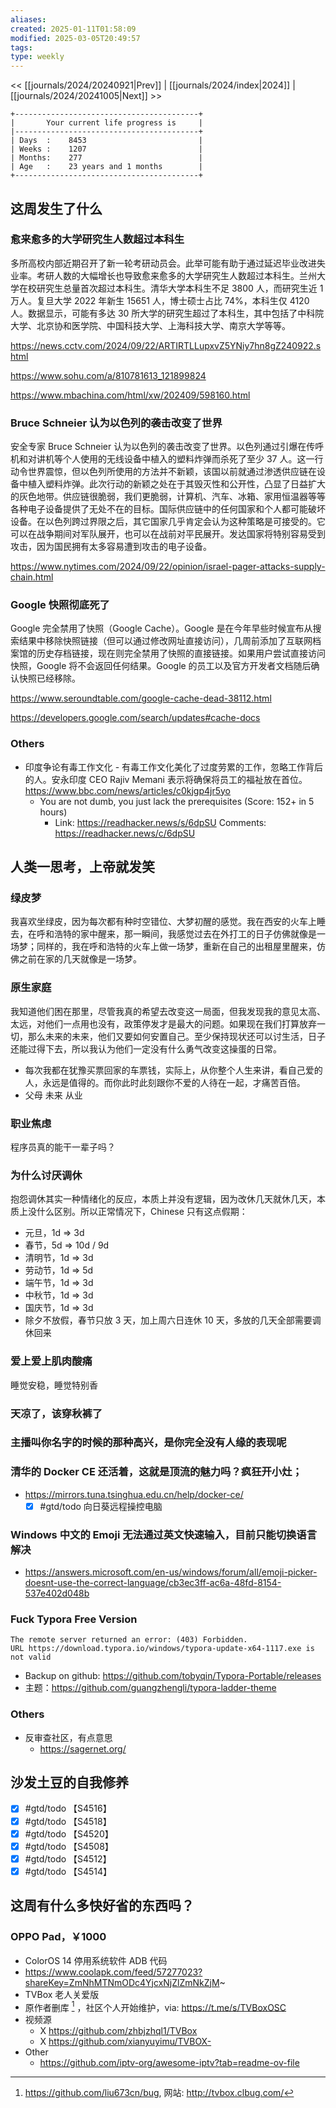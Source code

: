 ```yaml
---
aliases: 
created: 2025-01-11T01:58:09
modified: 2025-03-05T20:49:57
tags: 
type: weekly
---
```


<< [[journals/2024/20240921|Prev]] | [[journals/2024/index|2024]] | [[journals/2024/20241005|Next]] >>

```shell
+-----------------------------------------+
|       Your current life progress is     |
|-----------------------------------------+
| Days  :    8453                         |
| Weeks :    1207                         |
| Months:    277                          |
| Age   :    23 years and 1 months        |
+-----------------------------------------+
```

## 这周发生了什么

### 愈来愈多的大学研究生人数超过本科生

多所高校内部近期召开了新一轮考研动员会。此举可能有助于通过延迟毕业改进失业率。考研人数的大幅增长也导致愈来愈多的大学研究生人数超过本科生。兰州大学在校研究生总量首次超过本科生。清华大学本科生不足 3800 人，而研究生近 1 万人。复旦大学 2022 年新生 15651 人，博士硕士占比 74%，本科生仅 4120 人。数据显示，可能有多达 30 所大学的研究生超过了本科生，其中包括了中科院大学、北京协和医学院、中国科技大学、上海科技大学、南京大学等等。

https://news.cctv.com/2024/09/22/ARTIRTLLupxvZ5YNiy7hn8gZ240922.shtml

https://www.sohu.com/a/810781613_121899824

https://www.mbachina.com/html/xw/202409/598160.html

### Bruce Schneier 认为以色列的袭击改变了世界

安全专家 Bruce Schneier 认为以色列的袭击改变了世界。以色列通过引爆在传呼机和对讲机等个人使用的无线设备中植入的塑料炸弹而杀死了至少 37 人。这一行动令世界震惊，但以色列所使用的方法并不新颖，该国以前就通过渗透供应链在设备中植入塑料炸弹。此次行动的新颖之处在于其毁灭性和公开性，凸显了日益扩大的灰色地带。供应链很脆弱，我们更脆弱，计算机、汽车、冰箱、家用恒温器等等各种电子设备提供了无处不在的目标。国际供应链中的任何国家和个人都可能破坏设备。在以色列跨过界限之后，其它国家几乎肯定会认为这种策略是可接受的。它可以在战争期间对军队展开，也可以在战前对平民展开。发达国家将特别容易受到攻击，因为国民拥有太多容易遭到攻击的电子设备。

https://www.nytimes.com/2024/09/22/opinion/israel-pager-attacks-supply-chain.html

### Google 快照彻底死了

Google 完全禁用了快照（Google Cache）。Google 是在今年早些时候宣布从搜索结果中移除快照链接（但可以通过修改网址直接访问），几周前添加了互联网档案馆的历史存档链接，现在则完全禁用了快照的直接链接。如果用户尝试直接访问快照，Google 将不会返回任何结果。Google 的员工以及官方开发者文档随后确认快照已经移除。

https://www.seroundtable.com/google-cache-dead-38112.html

https://developers.google.com/search/updates#cache-docs

### Others
- 印度争论有毒工作文化
      - 有毒工作文化美化了过度劳累的工作，忽略工作背后的人。安永印度 CEO Rajiv Memani 表示将确保将员工的福祉放在首位。
      https://www.bbc.com/news/articles/c0kjgp4jr5yo
  - You are not dumb, you just lack the prerequisites (Score: 152+ in 5 hours)
    - Link: https://readhacker.news/s/6dpSU
      Comments: https://readhacker.news/c/6dpSU

## 人类一思考，上帝就发笑

### 绿皮梦

我喜欢坐绿皮，因为每次都有种时空错位、大梦初醒的感觉。我在西安的火车上睡去，在呼和浩特的家中醒来，那一瞬间，我感觉过去在外打工的日子仿佛就像是一场梦；同样的，我在呼和浩特的火车上做一场梦，重新在自己的出租屋里醒来，仿佛之前在家的几天就像是一场梦。

### 原生家庭

我知道他们困在那里，尽管我真的希望去改变这一局面，但我发现我的意见太高、太远，对他们一点用也没有，政策停发才是最大的问题。如果现在我们打算放弃一切，那么未来的未来，他们又要如何安置自己。至少保持现状还可以讨生活，日子还能过得下去，所以我认为他们一定没有什么勇气改变这操蛋的日常。

- 每次我都在犹豫买票回家的车票钱，实际上，从你整个人生来讲，看自己爱的人，永远是值得的。而你此时此刻跟你不爱的人待在一起，才痛苦百倍。
- 父母 未来 从业

### 职业焦虑

程序员真的能干一辈子吗？

### 为什么讨厌调休

抱怨调休其实一种情绪化的反应，本质上并没有逻辑，因为改休几天就休几天，本质上没什么区别。所以正常情况下，Chinese 只有这点假期：

- 元旦，1d => 3d
- 春节，5d => 10d / 9d
- 清明节，1d => 3d
- 劳动节，1d => 5d
- 端午节，1d => 3d
- 中秋节，1d => 3d
- 国庆节，1d => 3d
- 除夕不放假，春节只放 3 天，加上周六日连休 10 天，多放的几天全部需要调休回来

### 爱上爱上肌肉酸痛

睡觉安稳，睡觉特别香

### 天凉了，该穿秋裤了

### 主播叫你名字的时候的那种高兴，是你完全没有人缘的表现呢

### 清华的 Docker CE 还活着，这就是顶流的魅力吗？疯狂开小灶；
- https://mirrors.tuna.tsinghua.edu.cn/help/docker-ce/
  - [x] #gtd/todo 向日葵远程操控电脑

### Windows 中文的 Emoji 无法通过英文快速输入，目前只能切换语言解决
- https://answers.microsoft.com/en-us/windows/forum/all/emoji-picker-doesnt-use-the-correct-language/cb3ec3ff-ac6a-48fd-8154-537e402d048b

### Fuck Typora Free Version

```shell
The remote server returned an error: (403) Forbidden.
URL https://download.typora.io/windows/typora-update-x64-1117.exe is not valid
```

- Backup on github: https://github.com/tobyqin/Typora-Portable/releases
- 主题：https://github.com/guangzhengli/typora-ladder-theme

### Others

- 反审查社区，有点意思
    - https://sagernet.org/

## 沙发土豆的自我修养
  - [x] #gtd/todo 【S4516】
  - [x] #gtd/todo 【S4518】
  - [x] #gtd/todo 【S4520】
  - [x] #gtd/todo 【S4508】
  - [x] #gtd/todo 【S4512】
  - [x] #gtd/todo 【S4514】

## 这周有什么多快好省的东西吗？

### OPPO Pad，￥1000
- ColorOS 14 停用系统软件 ADB 代码
- https://www.coolapk.com/feed/57277023?shareKey=ZmNhMTNmODc4YjcxNjZlZmNkZjM~
- TVBox 老人关爱版
- 原作者删库 [^tvbox] ，社区个人开始维护，via: https://t.me/s/TVBoxOSC
    [^tvbox]: https://github.com/liu673cn/bug, 网站: http://tvbox.clbug.com/
- 视频源
    - X https://github.com/zhbjzhql1/TVBox
    - X https://github.com/xianyuyimu/TVBOX-
- Other
    - https://github.com/iptv-org/awesome-iptv?tab=readme-ov-file
